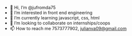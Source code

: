 - 👋 Hi, I’m @jufromda75 
- 👀 I’m interested in front end engineering
- 🌱 I’m currently learning javascript, css, html
- 💞️ I’m looking to collaborate on internships/coops
- 📫 How to reach me 7573777902, julianva09@gmail.com

<!---
jufromda75/jufromda75 is a ✨ special ✨ repository because its `README.md` (this file) appears on your GitHub profile.
You can click the Preview link to take a look at your changes.
--->
